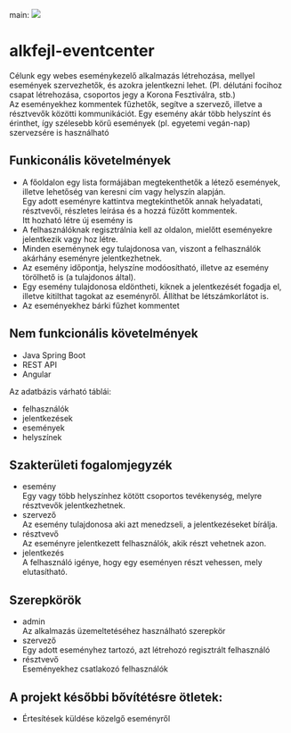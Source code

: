 main: ![](https://api.travis-ci.com/kapchx/alkfejl-eventcenter.svg?token=yK894ErRySpzzmBVJwJG)
# alkfejl-eventcenter
Célunk egy webes eseménykezelő alkalmazás létrehozása, mellyel események szervezhetők, és azokra jelentkezni lehet. (Pl. délutáni focihoz csapat létrehozása, csoportos jegy a Korona Fesztiválra, stb.)  
Az eseményekhez kommentek fűzhetők, segítve a szervező, illetve a résztvevők közötti kommunikációt. Egy esemény akár több helyszínt és érinthet, így szélesebb körű események (pl. egyetemi vegán-nap) szervezsére is használható

## Funkiconális követelmények

-  A főoldalon egy lista formájában megtekenthetők a létező események, illetve lehetőség van keresni cím vagy helyszín alapján.  
Egy adott eseményre kattintva megtekinthetők annak helyadatati, résztvevői, részletes leírása és a hozzá füzőtt kommentek.  
Itt hozható létre új esemény is
- A felhasználóknak regisztrálnia kell az oldalon, mielőtt eseményekre jelentkezik vagy hoz létre.
- Minden eseménynek egy tulajdonosa van, viszont a felhasználók akárhány eseményre jelentkezhetnek.
- Az esemény időpontja, helyszíne modóosítható, illetve az esemény törölhető is (a tulajdonos által).
- Egy esemény tulajdonosa eldöntheti, kiknek a jelentkezését fogadja el, illetve kitilthat tagokat az eseményről. Állíthat be létszámkorlátot is.
- Az eseményekhez bárki fűzhet kommentet

## Nem funkcionális követelmények

- Java Spring Boot
- REST API
- Angular

Az adatbázis várható táblái:
- felhasználók
- jelentkezések
- események 
- helyszínek

## Szakterületi fogalomjegyzék
	
- esemény  
Egy vagy több helyszínhez kötött csoportos tevékenység, melyre résztvevők jelentkezhetnek.
- szervező  
Az esemény tulajdonosa aki azt menedzseli, a jelentkezéseket bírálja.
- résztvevő  
Az eseményre jelentkezett felhasználók, akik részt vehetnek azon.
- jelentkezés  
A felhasználó igénye, hogy egy eseményen részt vehessen, mely elutasítható.

## Szerepkörök

- admin  
Az alkalmazás üzemeltetéséhez használható szerepkör
- szervező  
Egy adott eseményhez tartozó, azt létrehozó regisztrált felhasználó
- résztvevő  
Eseményekhez csatlakozó felhasználók

## A projekt későbbi bővítétésre ötletek:

- Értesítések küldése közelgő eseményről
